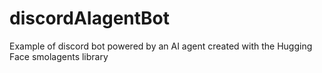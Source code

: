 # discordAIagentBot
Example of discord bot powered by an AI agent created with the Hugging Face smolagents library
